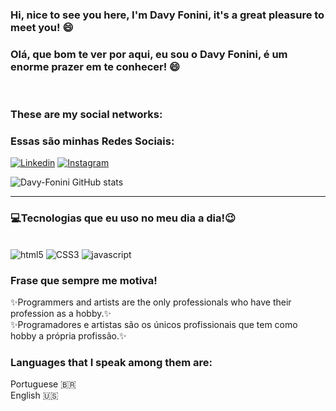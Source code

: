 ### Hi, nice to see you here, I'm Davy Fonini, it's a great pleasure to meet you! 😄

### Olá, que bom te ver por aqui, eu sou o Davy Fonini, é um enorme prazer em te conhecer! 😄
<br>

### These are my social networks:

### Essas são minhas Redes Sociais: 

[![Linkedin](https://img.shields.io/badge/LinkedIn-0077B5?style=for-the-badge&logo=linkedin&logoColor=white)](https://www.linkedin.com/in/davy-fonini-271047237/)
[![Instagram](https://img.shields.io/badge/Instagram-E4405F?style=for-the-badge&logo=instagram&logoColor=white)]()

![Davy-Fonini GitHub stats](https://github-readme-stats.vercel.app/api?username=davy-fonini-M&show_icons=true&theme=onedark)

***
### 💻Tecnologias que eu uso no meu dia a dia!😉

<div style="display: inline-block"><br/>
<img alt="html5" src="https://img.shields.io/badge/HTML5-E34F26?style=for-the-badge&logo=html5&logoColor=white"/>
<img alt="CSS3" src="https://img.shields.io/badge/CSS3-1572B6?style=for-the-badge&logo=css3&logoColor=white"/>
<img alt="javascript" src="https://img.shields.io/badge/JavaScript-F7DF1E?style=for-the-badge&logo=javascript&logoColor=black"/>
</div><br/>

### Frase que sempre me motiva!
✨Programmers and artists are the only professionals who have their profession as a hobby.✨<br>
✨Programadores e artistas são os únicos profissionais que tem como hobby a própria profissão.✨



### Languages ​​that I speak among them are:
Portuguese 🇧🇷
</br>
English 🇺🇸
